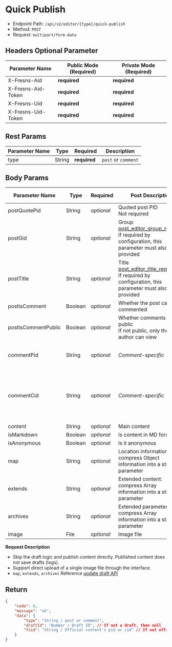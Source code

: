 # Quick Publish

- Endpoint Path: `/api/v2/editor/{type}/quick-publish`
- Method: `POST`
- Request: `multipart/form-data`

## Headers Optional Parameter

| Parameter Name | Public Mode (Required) | Private Mode (Required) |
| --- | --- | --- |
| X-Fresns-Aid | **required** | **required** |
| X-Fresns-Aid-Token | **required** | **required** |
| X-Fresns-Uid | **required** | **required** |
| X-Fresns-Uid-Token | **required** | **required** |

## Rest Params

| Parameter Name | Type | Required | Description |
| --- | --- | --- | --- |
| type | String | **required** | `post` or `comment` |

## Body Params

| Parameter Name | Type | Required | **Post** Description | **Comment** Description |
| --- | --- | --- | --- | --- |
| postQuotePid | String | *optional* | Quoted post PID<br>Not required | *Post-specific* |
| postGid | String | *optional* | Group<br>[post_editor_group_required](../../database/keyname/publish.md)<br>If required by configuration, this parameter must also be provided | *Post-specific* |
| postTitle | String | *optional* | Title<br>[post_editor_title_required](../../database/keyname/publish.md)<br>If required by configuration, this parameter must also be provided | *Post-specific* |
| postIsComment | Boolean | *optional* | Whether the post can be commented | *Post-specific* |
| postIsCommentPublic | Boolean | *optional* | Whether comments are public<br>If not public, only the post author can view | *Post-specific* |
| commentPid | String | *optional* | *Comment-specific* | Comment on which post, required |
| commentCid | String | *optional* | *Comment-specific* | Empty means comment on post<br>Value means reply to this comment |
| content | String | *optional* | Main content |  |
| isMarkdown | Boolean | *optional* | Is content in MD format |  |
| isAnonymous | Boolean | *optional* | Is it anonymous |  |
| map | String | *optional* | Location information: compress Object information into a string parameter |  |
| extends | String | *optional* | Extended content: compress Array information into a string parameter |  |
| archives | String | *optional* | Extended parameters: compress Array information into a string parameter |  |
| image | File | *optional* | Image file | Image file |

**Request Description**

- Skip the draft logic and publish content directly. Published content does not save drafts (logs).
- Support direct upload of a single image file through the interface.
- `map`, `extends`, `archives` Reference [update draft API](update.md)

## Return

```json
{
    "code": 0,
    "message": "ok",
    "data": {
        "type": "String / post or comment",
        "draftId": "Number / Draft ID", // If not a draft, then null
        "fsid": "String / Official content's pid or cid" // If not official content, then null
    }
}
```
